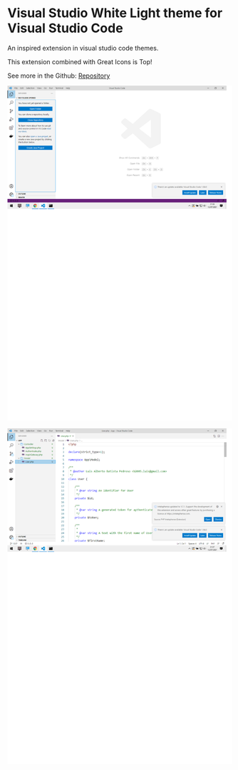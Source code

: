 # Visual Studio White Light theme for Visual Studio Code

An inspired extension in visual studio code themes.

This extension combined with Great Icons is Top!

See more in the Github:
[Repository](https://github.com/b2005luis/visual-studio-white-light-theme)

![Start page in the VSCode](https://github.com/b2005luis/theme-visual-studio-white-light/blob/1.0.0/screenshots/screenshot-01.png)

![Project view in the VSCode](https://github.com/b2005luis/theme-visual-studio-white-light/blob/1.0.0/screenshots/screenshot-02.png)
